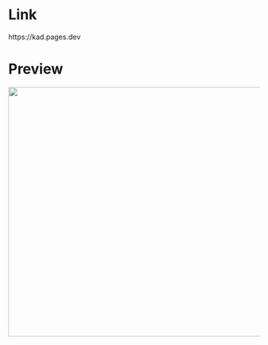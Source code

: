 <h1>Link</h1>
https://kad.pages.dev

 <h1>Preview</h1>
 <img src="https://ibb.co/J2dXMg1" width=700 height=500>
